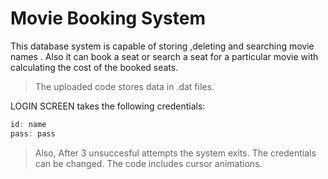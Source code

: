 # Movie Booking System

This database system is capable of storing ,deleting and searching movie names . Also it can book a seat or search a seat for a particular movie with calculating the cost of the booked seats.

>The uploaded code stores data in .dat files.

LOGIN SCREEN takes the following credentials:
```C++
id: name
pass: pass
```

>Also, After 3 unsuccesful attempts the system exits. 
>The credentials can be changed.
>The code includes cursor animations.


